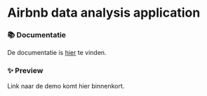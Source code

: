 # Airbnb data analysis application

### 📚 Documentatie
De documentatie is [hier](https://aaron5670.github.io/Airbnb-data-analysis-application/) te vinden.

### ✨ Preview
Link naar de demo komt hier binnenkort.
